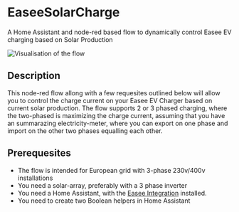 # EaseeSolarCharge
A Home Assistant and node-red based flow to dynamically control Easee EV charging based on Solar Production

![Visualisation of the flow](https://i.imgur.com/c6F0uFs.png)


## Description
This node-red flow allong with a few requesites outlined below will allow you to control the charge current on your Easee EV Charger based on current solar production.
The flow supports 2 or 3 phased charging, where the two-phased is maximizing the charge current, assuming that you have an summarazing electricity-meter, where you can export on one phase and import on the other two phases equalling each other.

## Prerequesites
- The flow is intended for European grid with 3-phase 230v/400v installations
- You need a solar-array, preferably with a 3 phase inverter
- You need a Home Assistant, with the [Easee Integration](https://github.com/fondberg/easee_hass) installed.
- You need to create two Boolean helpers in Home Assistant
